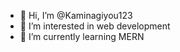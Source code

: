 - 👋 Hi, I’m @Kaminagiyou123
- 👀 I’m interested in web development
- 🌱 I’m currently learning MERN


<!---
Kaminagiyou123/Kaminagiyou123 is a ✨ special ✨ repository because its `README.md` (this file) appears on your GitHub profile.
You can click the Preview link to take a look at your changes.
--->
